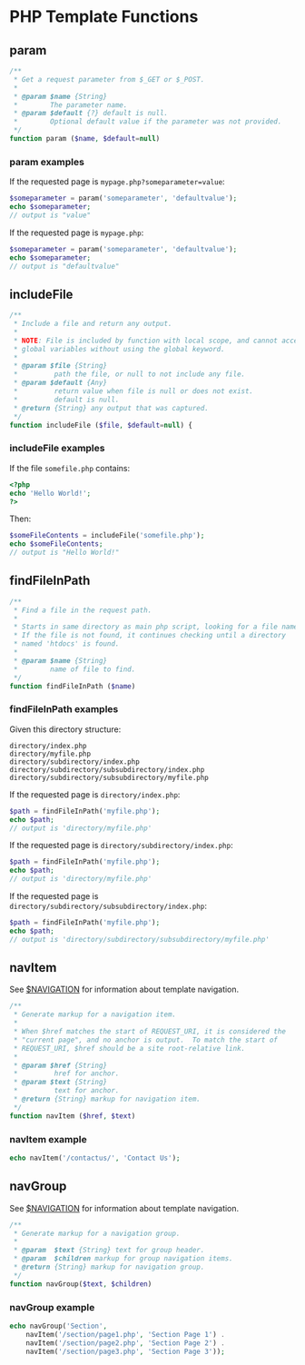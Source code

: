 PHP Template Functions
======================


## param

```php
/**
 * Get a request parameter from $_GET or $_POST.
 *
 * @param $name {String}
 *        The parameter name.
 * @param $default {?} default is null.
 *        Optional default value if the parameter was not provided.
 */
function param ($name, $default=null)
```

### param examples

If the requested page is `mypage.php?someparameter=value`:
```php
$someparameter = param('someparameter', 'defaultvalue');
echo $someparameter;
// output is "value"
```

If the requested page is `mypage.php`:
```php
$someparameter = param('someparameter', 'defaultvalue');
echo $someparameter;
// output is "defaultvalue"
```


## includeFile 

```php
/**
 * Include a file and return any output.
 *
 * NOTE: File is included by function with local scope, and cannot access
 * global variables without using the global keyword.
 *
 * @param $file {String}
 *         path the file, or null to not include any file.
 * @param $default {Any}
 *         return value when file is null or does not exist.
 *         default is null.
 * @return {String} any output that was captured.
 */
function includeFile ($file, $default=null) {
```

### includeFile examples

If the file `somefile.php` contains:
```php
<?php
echo 'Hello World!';
?>
```

Then:
```php
$someFileContents = includeFile('somefile.php');
echo $someFileContents;
// output is "Hello World!"
```


## findFileInPath

```php
/**
 * Find a file in the request path.
 *
 * Starts in same directory as main php script, looking for a file named $name.
 * If the file is not found, it continues checking until a directory
 * named 'htdocs' is found.
 *
 * @param $name {String}
 *        name of file to find.
 */
function findFileInPath ($name)
```

### findFileInPath examples

Given this directory structure:
```
directory/index.php
directory/myfile.php
directory/subdirectory/index.php
directory/subdirectory/subsubdirectory/index.php
directory/subdirectory/subsubdirectory/myfile.php
```

If the requested page is `directory/index.php`:
```php
$path = findFileInPath('myfile.php');
echo $path;
// output is 'directory/myfile.php'
```

If the requested page is `directory/subdirectory/index.php`:
```php
$path = findFileInPath('myfile.php');
echo $path;
// output is 'directory/myfile.php'
```

If the requested page is `directory/subdirectory/subsubdirectory/index.php`:
```php
$path = findFileInPath('myfile.php');
echo $path;
// output is 'directory/subdirectory/subsubdirectory/myfile.php'
```


## navItem

See [$NAVIGATION](phpVariables#navigation) for information about template navigation.

```php
/**
 * Generate markup for a navigation item.
 *
 * When $href matches the start of REQUEST_URI, it is considered the
 * "current page", and no anchor is output.  To match the start of
 * REQUEST_URI, $href should be a site root-relative link.
 *
 * @param $href {String}
 *         href for anchor.
 * @param $text {String}
 *         text for anchor.
 * @return {String} markup for navigation item.
 */
function navItem ($href, $text)
```

### navItem example

```php
echo navItem('/contactus/', 'Contact Us');
```


## navGroup

See [$NAVIGATION](phpVariables#navigation) for information about template navigation.

```php
/**
 * Generate markup for a navigation group.
 *
 * @param  $text {String} text for group header.
 * @param  $children markup for group navigation items.
 * @return {String} markup for navigation group.
 */
function navGroup($text, $children)
```

### navGroup example

```php
echo navGroup('Section',
    navItem('/section/page1.php', 'Section Page 1') .
    navItem('/section/page2.php', 'Section Page 2') .
    navItem('/section/page3.php', 'Section Page 3'));
```


